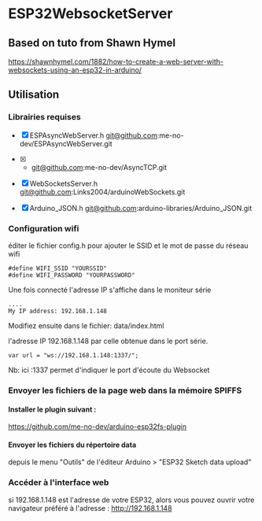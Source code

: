 # ESP32WebsocketServer

## Based on tuto from Shawn Hymel
https://shawnhymel.com/1882/how-to-create-a-web-server-with-websockets-using-an-esp32-in-arduino/

## Utilisation

### Librairies requises

- [x] ESPAsyncWebServer.h git@github.com:me-no-dev/ESPAsyncWebServer.git
- [x] + git@github.com:me-no-dev/AsyncTCP.git

- [x] WebSocketsServer.h git@github.com:Links2004/arduinoWebSockets.git

- [x] Arduino_JSON.h git@github.com:arduino-libraries/Arduino_JSON.git

### Configuration wifi

éditer le fichier config.h pour ajouter le SSID et le mot de passe du réseau wifi

```
#define WIFI_SSID "YOURSSID"
#define WIFI_PASSWORD "YOURPASSWORD"
```

Une fois connecté l'adresse IP s'affiche dans le moniteur série

```
....
My IP address: 192.168.1.148
```

Modifiez ensuite dans le fichier: data/index.html

l'adresse IP 192.168.1.148 par celle obtenue dans le port série.

```
var url = "ws://192.168.1.148:1337/";
```
Nb: ici :1337 permet d'indiquer le port d'écoute du Websocket

### Envoyer les fichiers de la page web dans la mémoire SPIFFS

#### Installer le plugin suivant :

https://github.com/me-no-dev/arduino-esp32fs-plugin

#### Envoyer les fichiers du répertoire data

depuis le menu "Outils" de l'éditeur Arduino > "ESP32 Sketch data upload"

### Accéder à l'interface web

si 192.168.1.148 est l'adresse de votre ESP32, alors vous pouvez ouvrir
votre navigateur préféré à l'adresse : http://192.168.1.148